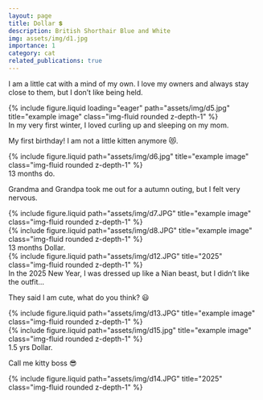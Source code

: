 ```yaml
---
layout: page
title: Dollar 💲
description: British Shorthair Blue and White
img: assets/img/d1.jpg
importance: 1
category: cat
related_publications: true
---
```


I am a little cat with a mind of my own. I love my owners and always stay close to them, but I don’t like being held.

<div class="row justify-content-sm-center">
    <div class="col-sm-6 mt-3 mt-md-0">
        {% include figure.liquid loading="eager" path="assets/img/d5.jpg" title="example image" class="img-fluid rounded z-depth-1" %}
    </div>
</div>
<div class="caption">
    In my very first winter, I loved curling up and sleeping on my mom.
</div>

My first birthday! I am not a little kitten anymore :heart_eyes_cat:.
<div class="row justify-content-sm-center">
    <div class="col-sm-5 mt-3 mt-md-0">
        {% include figure.liquid path="assets/img/d6.jpg" title="example image" class="img-fluid rounded z-depth-1" %}
    </div>
</div>
<div class="caption">
    13 months do.
</div>

Grandma and Grandpa took me out for a autumn outing, but I felt very nervous.
<div class="row justify-content-sm-center">
    <div class="col-sm-4 mt-3 mt-md-0">
        {% include figure.liquid path="assets/img/d7.JPG" title="example image" class="img-fluid rounded z-depth-1" %}
    </div>
    <div class="col-sm-4 mt-3 mt-md-0">
        {% include figure.liquid path="assets/img/d8.JPG" title="example image" class="img-fluid rounded z-depth-1" %}
    </div>
</div>
<div class="caption">
    13 months Dollar.
</div>

<div class="row justify-content-sm-center">
    <div class="col-sm-6 mt-3 mt-md-0">
        {% include figure.liquid path="assets/img/d12.JPG" title="2025" class="img-fluid rounded z-depth-1" %}
    </div>
</div>
<div class="caption">
    In the 2025 New Year, I was dressed up like a Nian beast, but I didn’t like the outfit...
</div>


They said I am cute, what do you think? :smiley:
<div class="row justify-content-sm-center">
    <div class="col-sm-7 mt-3 mt-md-0">
        {% include figure.liquid path="assets/img/d13.JPG" title="example image" class="img-fluid rounded z-depth-1" %}
    </div>
    <div class="col-sm-4 mt-3 mt-md-0">
        {% include figure.liquid path="assets/img/d15.jpg" title="example image" class="img-fluid rounded z-depth-1" %}
    </div>
</div>
<div class="caption">
    1.5 yrs Dollar.
</div>

Call me kitty boss :sunglasses:
<div class="row justify-content-sm-center">
    <div class="col-sm-9 mt-3 mt-md-0">
        {% include figure.liquid path="assets/img/d14.JPG" title="2025" class="img-fluid rounded z-depth-1" %}
    </div>
</div>

